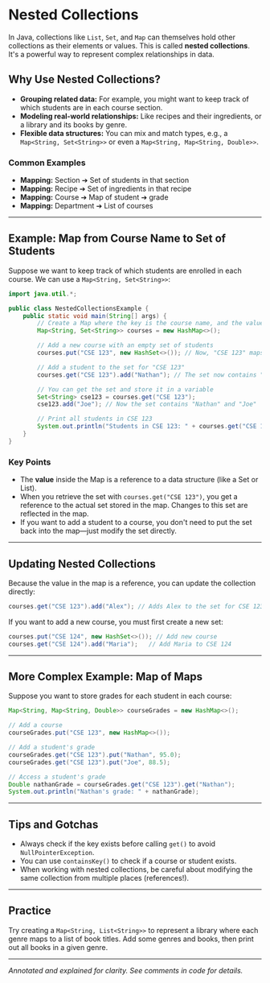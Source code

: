 # Nested Collections

In Java, collections like `List`, `Set`, and `Map` can themselves hold other collections as their elements or values. This is called **nested collections**. It's a powerful way to represent complex relationships in data.

## Why Use Nested Collections?

- **Grouping related data:** For example, you might want to keep track of which students are in each course section.
- **Modeling real-world relationships:** Like recipes and their ingredients, or a library and its books by genre.
- **Flexible data structures:** You can mix and match types, e.g., a `Map<String, Set<String>>` or even a `Map<String, Map<String, Double>>`.

### Common Examples
- **Mapping:** Section ➔ Set of students in that section
- **Mapping:** Recipe ➔ Set of ingredients in that recipe
- **Mapping:** Course ➔ Map of student ➔ grade
- **Mapping:** Department ➔ List of courses

---

## Example: Map from Course Name to Set of Students

Suppose we want to keep track of which students are enrolled in each course. We can use a `Map<String, Set<String>>`:

```java
import java.util.*;

public class NestedCollectionsExample {
    public static void main(String[] args) {
        // Create a Map where the key is the course name, and the value is a Set of student names
        Map<String, Set<String>> courses = new HashMap<>();

        // Add a new course with an empty set of students
        courses.put("CSE 123", new HashSet<>()); // Now, "CSE 123" maps to an empty set

        // Add a student to the set for "CSE 123"
        courses.get("CSE 123").add("Nathan"); // The set now contains "Nathan"

        // You can get the set and store it in a variable
        Set<String> cse123 = courses.get("CSE 123");
        cse123.add("Joe"); // Now the set contains "Nathan" and "Joe"

        // Print all students in CSE 123
        System.out.println("Students in CSE 123: " + courses.get("CSE 123"));
    }
}
```

### Key Points
- The **value** inside the Map is a reference to a data structure (like a Set or List).
- When you retrieve the set with `courses.get("CSE 123")`, you get a reference to the actual set stored in the map. Changes to this set are reflected in the map.
- If you want to add a student to a course, you don't need to put the set back into the map—just modify the set directly.

---

## Updating Nested Collections

Because the value in the map is a reference, you can update the collection directly:

```java
courses.get("CSE 123").add("Alex"); // Adds Alex to the set for CSE 123
```

If you want to add a new course, you must first create a new set:

```java
courses.put("CSE 124", new HashSet<>()); // Add new course
courses.get("CSE 124").add("Maria");   // Add Maria to CSE 124
```

---

## More Complex Example: Map of Maps

Suppose you want to store grades for each student in each course:

```java
Map<String, Map<String, Double>> courseGrades = new HashMap<>();

// Add a course
courseGrades.put("CSE 123", new HashMap<>());

// Add a student's grade
courseGrades.get("CSE 123").put("Nathan", 95.0);
courseGrades.get("CSE 123").put("Joe", 88.5);

// Access a student's grade
Double nathanGrade = courseGrades.get("CSE 123").get("Nathan");
System.out.println("Nathan's grade: " + nathanGrade);
```

---

## Tips and Gotchas
- Always check if the key exists before calling `get()` to avoid `NullPointerException`.
- You can use `containsKey()` to check if a course or student exists.
- When working with nested collections, be careful about modifying the same collection from multiple places (references!).

---

## Practice
Try creating a `Map<String, List<String>>` to represent a library where each genre maps to a list of book titles. Add some genres and books, then print out all books in a given genre.

---

*Annotated and explained for clarity. See comments in code for details.*


